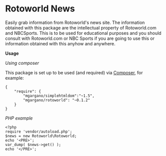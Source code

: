 Rotoworld News
===

Easily grab information from Rotoworld's news site. The information obtained with this package are the intellectual property of Rotoworld.com and NBCSports. This is to be used for educational purposes and you should consult with Rotoworld.com or NBC Sports if you are going to use this or information obtained with this anyhow and anywhere.

**Usage**

*Using composer*

This package is set up to be used (and required) via [Composer](http://getcomposer.org/), for example:

    {
        "require": {
            "mgargano/simplehtmldom":"~1.5",
            "mgargano/rotoworld": "~0.1.2"
        }
    }

*PHP example*

    <?php
    require 'vendor/autoload.php';
    $news = new Rotoworld\Rotoworld;
    echo '<PRE>';
    var_dump( $news->get() );
    echo '</PRE>';
